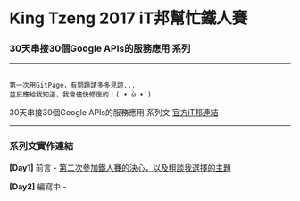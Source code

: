 # King Tzeng 2017 iT邦幫忙鐵人賽 
### 30天串接30個Google APIs的服務應用 系列

---
```

第一次用GitPage，有問題請多多見諒...
並反應給我知道，我會儘快修復的！( • ̀ω •́ )

```
30天串接30個Google APIs的服務應用 系列文 [官方iT邦連結](https://ithelp.ithome.com.tw/users/20103130/ironman/1310)

---

### 系列文實作連結

**[Day1]** 前言 - [第二次參加鐵人賽的決心，以及粗談我選擇的主題](https://ithelp.ithome.com.tw/articles/10190579)

**[Day2]** 編寫中 - []()



